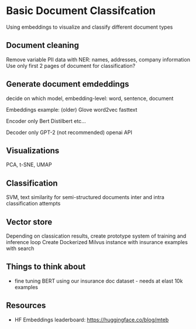 # Basic Document Classifcation
Using embeddings to visualize and classify different document types 

## Document cleaning

Remove variable PII data with NER: names, addresses, company information 
Use only first 2 pages of document for classification? 

## Generate document emdeddings

decide on which model, embedding-level: word, sentence, document 

Embeddings example:
(older)
Glove
word2vec
fasttext

Encoder only 
Bert
Distilbert
etc...

Decoder only 
GPT-2 (not recommended)
openai API

## Visualizations

PCA, t-SNE, UMAP

## Classification 

SVM, text similarity for semi-structured documents
inter and intra classification attempts

## Vector store 

Depending on classication results, create prototype system of training and inference loop
Create Dockerized Milvus instance with insurance examples with search 

## Things to think about 

- fine tuning BERT using our insurance doc dataset - needs at elast 10k examples

## Resources 

- HF Embeddings leaderboard: https://huggingface.co/blog/mteb
